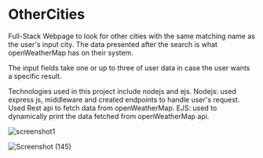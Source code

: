 # OtherCities
Full-Stack Webpage to look for other cities with the same matching name as the user's input city. The data presented after the search is what openWeatherMap has on their system. 

The input fields take one or up to three of user data in case the user wants a specific result. 

Technologies used in this project include nodejs and ejs. 
	Nodejs: used express js, middleware and created endpoints to handle user's request. Used Rest api to fetch data from openWeatherMap. 
	EJS: used to dynamically print the data fetched from openWeatherMap api. 

![screenshot1](https://github.com/user-attachments/assets/6b94e99e-82e7-4c1a-b8b9-144834a0b7cd)

![Screenshot (145)](https://github.com/user-attachments/assets/776b8f8f-28e5-4d5d-885e-af378489417c)

 
